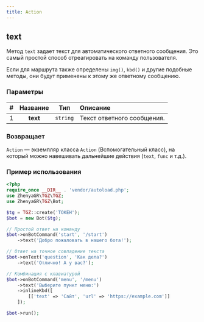```yaml
---
title: Action
---
```


## text
Метод `text` задает текст для автоматического ответного сообщения. Это самый простой способ отреагировать на команду пользователя.

Если для маршрута также определены `img()`, `kbd()` и другие подобные методы, они будут применены к этому же ответному сообщению.

### Параметры
| # | Название |   Тип    | Описание                |
|:-:|:--------:|:--------:|:------------------------|
| 1 | **text** | `string` | Текст ответного сообщения. |

### Возвращает
`Action` — экземпляр класса `Action` (Вспомогательный класс), на который можно навешивать дальнейшие действия (`text`, `func` и т.д.).

### Пример использования
```php
<?php
require_once __DIR__ . 'vendor/autoload.php';
use ZhenyaGR\TGZ\TGZ;
use ZhenyaGR\TGZ\Bot;

$tg = TGZ::create('ТОКЕН');
$bot = new Bot($tg);

// Простой ответ на команду
$bot->onBotCommand('start', '/start')
    ->text('Добро пожаловать в нашего бота!');

// Ответ на точное совпадение текста
$bot->onText('question', 'Как дела?')
    ->text('Отлично! А у вас?');

// Комбинация с клавиатурой
$bot->onBotCommand('menu', '/menu')
    ->text('Выберите пункт меню:')
    ->inlineKbd([
        [['text' => 'Сайт', 'url' => 'https://example.com']]
    ]);

$bot->run();
```